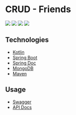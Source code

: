 # CRUD - Friends

![](https://img.shields.io/badge/Autor-Daniel%20Wisky-brightgreen)
![](https://img.shields.io/badge/Language-kotlin-brightgreen)
![](https://img.shields.io/badge/Framework-springboot-brightgreen)
![](https://img.shields.io/badge/Arquitetura-Clean%20Arch-brightgreen)

## Technologies

* [Kotlin](https://kotlinlang.org/)
* [Spring Boot](https://spring.io/projects/spring-boot)
* [Spring Doc](https://springdoc.org/)
* [MongoDB](https://www.mongodb.com/)
* [Maven](https://maven.apache.org/)

## Usage

* [Swagger](http://localhost:8080/swagger-ui/index.html)
* [API Docs](http://localhost:8080/v3/api-docs)

